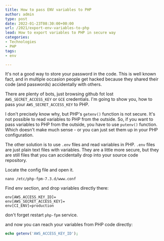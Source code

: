 ```yaml
---
title: How to pass ENV variables to PHP
author: admin
type: post
date: 2022-01-23T08:30:00+00:00
url: /2021/export-env-variables-to-php
lead: How to export variables to PHP in secure way
categories:
- Technologies
- PHP
tags:
- env

---
```

It's not a good way to store your password in the code. This is well known fact, and in multiple occasion people get hacked because they shared their code (and passwords) accidentally with others. 

There are plenty of bots, just browsing github fot lost `AWS_SECRET_ACCESS_KEY` or `GCE` credentials. I'm going to show you, how to pass your `AWS_SECRET_ACCESS_KEY` to PHP.

<!--more-->

I don't precisely know why, but PHP's `getenv()` function is not secure. It's not possible to read variables to PHP from the outside. So, if you want to pass variables to PHP from the outside, you have to use `putenv()` function. Which doesn't make much sense - or you can just set them up in your PHP configuration.

The other solution is to use `.env` files and read variables in PHP. `.env` files are just plain text files with variables. They are a little more secure, but they are still files that you can accidentally drop into your source code repository.

Locate the config file and open it.

`nano /etc/php-fpm-7.3.d/www.conf`

Find env section, and drop variables directly there:

```env
env[AWS_ACCESS_KEY_ID]=
env[AWS_SECRET_ACCESS_KEY]=
env[CI_ENV]=production
```

don't forget restart `php-fpm` service.

and now you can reach your variables from PHP code directly: 

```PHP
echo getenv('AWS_ACCESS_KEY_ID');
```

